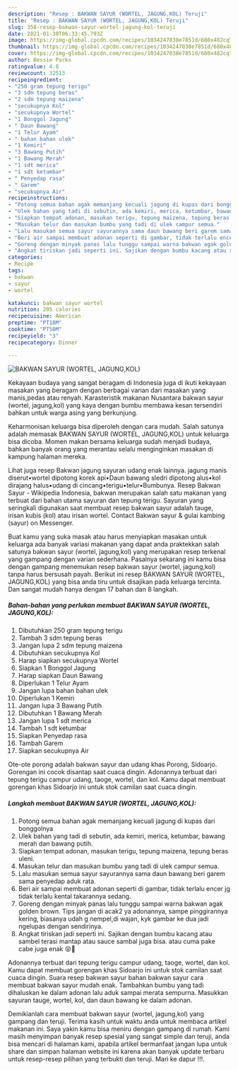 ```yaml
---
description: "Resep : BAKWAN SAYUR (WORTEL, JAGUNG,KOL) Teruji"
title: "Resep : BAKWAN SAYUR (WORTEL, JAGUNG,KOL) Teruji"
slug: 358-resep-bakwan-sayur-wortel-jagung-kol-teruji
date: 2021-01-30T06:33:45.793Z
image: https://img-global.cpcdn.com/recipes/1034247038e7851d/680x482cq70/bakwan-sayur-wortel-jagungkol-foto-resep-utama.jpg
thumbnail: https://img-global.cpcdn.com/recipes/1034247038e7851d/680x482cq70/bakwan-sayur-wortel-jagungkol-foto-resep-utama.jpg
cover: https://img-global.cpcdn.com/recipes/1034247038e7851d/680x482cq70/bakwan-sayur-wortel-jagungkol-foto-resep-utama.jpg
author: Bessie Parks
ratingvalue: 4.8
reviewcount: 32513
recipeingredient:
- "250 gram tepung terigu"
- "3 sdm tepung beras"
- "2 sdm tepung maizena"
- "secukupnya Kol"
- "secukupnya Wortel"
- "1 Bonggol Jagung"
- " Daun Bawang"
- "1 Telur Ayam"
- " bahan bahan ulek"
- "1 Kemiri"
- "3 Bawang Putih"
- "1 Bawang Merah"
- "1 sdt merica"
- "1 sdt ketumbar"
- " Penyedap rasa"
- " Garem"
- "secukupnya Air"
recipeinstructions:
- "Potong semua bahan agak memanjang kecuali jagung di kupas dari bonggolnya"
- "Ulek bahan yang tadi di sebutin, ada kemiri, merica, ketumbar, bawang merah dan bawang putih."
- "Siapkan tempat adonan, masukan terigu, tepung maizena, tepung beras uleni."
- "Masukan telur dan masukan bumbu yang tadi di ulek campur semua."
- "Lalu masukan semua sayur sayurannya sama daun bawang beri garem sama penyedap aduk rata."
- "Beri air sampai membuat adonan seperti di gambar, tidak terlalu encer jg tidak terlalu kental takarannya sedang."
- "Goreng dengan minyak panas lalu tunggu sampai warna bakwan agak golden brown. Tips jangan di acak2 ya adonannya, sampe pinggirannya kering, biasanya udah g nempel,di wajan, kyk gambar ke dua jadi ngelupas dengan sendirinya."
- "Angkat tiriskan jadi seperti ini. Sajikan dengan bumbu kacang atau sambel terasi mantap atau sauce sambal juga bisa. atau cuma pake cabe juga enak 😝🤗"
categories:
- Recipe
tags:
- bakwan
- sayur
- wortel

katakunci: bakwan sayur wortel 
nutrition: 205 calories
recipecuisine: American
preptime: "PT18M"
cooktime: "PT50M"
recipeyield: "3"
recipecategory: Dinner

---
```



![BAKWAN SAYUR (WORTEL, JAGUNG,KOL)](https://img-global.cpcdn.com/recipes/1034247038e7851d/680x482cq70/bakwan-sayur-wortel-jagungkol-foto-resep-utama.jpg)

Kekayaan budaya yang sangat beragam di Indonesia juga di ikuti kekayaan masakan yang beragam dengan berbagai varian dari masakan yang manis,pedas atau renyah. Karasteristik makanan Nusantara bakwan sayur (wortel, jagung,kol) yang kaya dengan bumbu membawa kesan tersendiri bahkan untuk warga asing yang berkunjung.


Keharmonisan keluarga bisa diperoleh dengan cara mudah. Salah satunya adalah memasak BAKWAN SAYUR (WORTEL, JAGUNG,KOL) untuk keluarga bisa dicoba. Momen makan bersama keluarga sudah menjadi budaya, bahkan banyak orang yang merantau selalu menginginkan masakan di kampung halaman mereka.

Lihat juga resep Bakwan jagung sayuran udang enak lainnya. jagung manis diserut•wortel dipotong korek api•Daun bawang sledri dipotong alus•kol dirajang halus•udang di cincang•terigu•telur•Bumbunya. Resep Bakwan Sayur - Wikipedia Indonesia, bakwan merupakan salah satu makanan yang terbuat dari bahan utama sayuran dan tepung terigu. Sayuran yang seringkali digunakan saat membuat resep bakwan sayur adalah tauge, irisan kubis (kol) atau irisan wortel. Contact Bakwan sayur &amp; gulai kambing (sayur) on Messenger.

Buat kamu yang suka masak atau harus menyiapkan masakan untuk keluarga ada banyak variasi makanan yang dapat anda praktekkan salah satunya bakwan sayur (wortel, jagung,kol) yang merupakan resep terkenal yang gampang dengan varian sederhana. Pasalnya sekarang ini kamu bisa dengan gampang menemukan resep bakwan sayur (wortel, jagung,kol) tanpa harus bersusah payah.
Berikut ini resep BAKWAN SAYUR (WORTEL, JAGUNG,KOL) yang bisa anda tiru untuk disajikan pada keluarga tercinta. Dan sangat mudah hanya dengan 17 bahan dan 8 langkah.


<!--inarticleads1-->

##### Bahan-bahan yang perlukan membuat BAKWAN SAYUR (WORTEL, JAGUNG,KOL):

1. Dibutuhkan 250 gram tepung terigu
1. Tambah 3 sdm tepung beras
1. Jangan lupa 2 sdm tepung maizena
1. Dibutuhkan secukupnya Kol
1. Harap siapkan secukupnya Wortel
1. Siapkan 1 Bonggol Jagung
1. Harap siapkan  Daun Bawang
1. Diperlukan 1 Telur Ayam
1. Jangan lupa  bahan bahan ulek
1. Diperlukan 1 Kemiri
1. Jangan lupa 3 Bawang Putih
1. Dibutuhkan 1 Bawang Merah
1. Jangan lupa 1 sdt merica
1. Tambah 1 sdt ketumbar
1. Siapkan  Penyedap rasa
1. Tambah  Garem
1. Siapkan secukupnya Air


Ote-ote porong adalah bakwan sayur dan udang khas Porong, Sidoarjo. Gorengan ini cocok disantap saat cuaca dingin. Adonannya terbuat dari tepung terigu campur udang, taoge, wortel, dan kol. Kamu dapat membuat gorengan khas Sidoarjo ini untuk stok camilan saat cuaca dingin. 

<!--inarticleads2-->

##### Langkah membuat  BAKWAN SAYUR (WORTEL, JAGUNG,KOL):

1. Potong semua bahan agak memanjang kecuali jagung di kupas dari bonggolnya
1. Ulek bahan yang tadi di sebutin, ada kemiri, merica, ketumbar, bawang merah dan bawang putih.
1. Siapkan tempat adonan, masukan terigu, tepung maizena, tepung beras uleni.
1. Masukan telur dan masukan bumbu yang tadi di ulek campur semua.
1. Lalu masukan semua sayur sayurannya sama daun bawang beri garem sama penyedap aduk rata.
1. Beri air sampai membuat adonan seperti di gambar, tidak terlalu encer jg tidak terlalu kental takarannya sedang.
1. Goreng dengan minyak panas lalu tunggu sampai warna bakwan agak golden brown. Tips jangan di acak2 ya adonannya, sampe pinggirannya kering, biasanya udah g nempel,di wajan, kyk gambar ke dua jadi ngelupas dengan sendirinya.
1. Angkat tiriskan jadi seperti ini. Sajikan dengan bumbu kacang atau sambel terasi mantap atau sauce sambal juga bisa. atau cuma pake cabe juga enak 😝🤗


Adonannya terbuat dari tepung terigu campur udang, taoge, wortel, dan kol. Kamu dapat membuat gorengan khas Sidoarjo ini untuk stok camilan saat cuaca dingin. Suara resep bakwan sayur bahan bakwan sayur cara membuat bakwan sayur mudah enak. Tambahkan bumbu yang tadi dihaluskan ke dalam adonan lalu aduk sampai merata sempurna. Masukkan sayuran tauge, wortel, kol, dan daun bawang ke dalam adonan. 

Demikianlah cara membuat bakwan sayur (wortel, jagung,kol) yang gampang dan teruji. Terima kasih untuk waktu anda untuk membaca artikel makanan ini. Saya yakin kamu bisa meniru dengan gampang di rumah. Kami masih menyimpan banyak resep spesial yang sangat simple dan teruji, anda bisa mencari di halaman kami, apabila artikel bermanfaat jangan lupa untuk share dan simpan halaman website ini karena akan banyak update terbaru untuk resep-resep pilihan yang terbukti dan teruji. Mari ke dapur !!!. 
